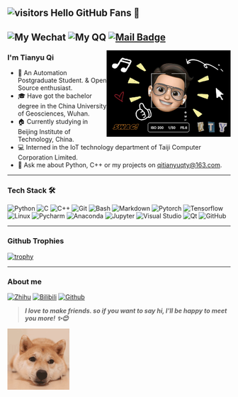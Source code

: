 ## ![visitors](https://visitor-badge.glitch.me/badge?page_id=QiTianyu-0403.QiTianyu-0403&left_color=green&right_color=red) Hello GitHub Fans 👋 

![My Wechat](https://img.shields.io/badge/WeChat-Qitianyujqk-red?style=flat&logo=WeChat)
![My QQ](https://img.shields.io/badge/QQ-1124351512-red?style=flat&logo=TencentQQ&logoColor=FFD700)
[![Mail Badge](https://img.shields.io/badge/Mail-qitianyuqty@163.com-red?style=flat&logo=Minutemailer&logoColor=white&link=mailto:qitianyuqty@163.com)](mailto:qitianyuqty@163.com)
---
<img align="right" src="https://github.com/QiTianyu-0403/QiTianyu-0403/blob/main/1.jpeg" width="280"/>

### I'm Tianyu Qi

- 💁 An Automation Postgraduate Student. & Open Source enthusiast.
- 🎓 Have got the bachelor degree in the China University of Geosciences, Wuhan.
- 🏠 Currently studying in Beijing Institute of Technology, China.
- 💻 Interned in the IoT technology department of Taiji Computer Corporation Limited.
- 📝 Ask me about Python, C++ or my projects on [qitianyuqty@163.com](mailto:qitianyuqty@163.com).
---

### Tech Stack 🛠

![Python](https://img.shields.io/badge/-Python-333333?style=flat&logo=Python&logoColor=1E90FF&color=483D8B)
![C](https://img.shields.io/badge/-C-333333?style=flat&logo=C&logoColor=FFA500&color=483D8B)
![C++](https://img.shields.io/badge/-C++-333333?style=flat&logo=cplusplus&logoColor=00BFFF&color=483D8B)
![Git](https://img.shields.io/badge/-Git-333333?style=flat&logo=git&color=483D8B)
![Bash](https://img.shields.io/badge/-Bash-333333?style=flat&logo=iTerm2&color=483D8B&logoColor=FFFFFF)
![Markdown](https://img.shields.io/badge/-Markdown-333333?style=flat&logo=markdown&color=483D8B)
![Pytorch](https://img.shields.io/badge/-Pytorch-333333?style=flat&logo=Pytorch&color=483D8B)
![Tensorflow](https://img.shields.io/badge/-Tensorflow-333333?style=flat&logo=Tensorflow&color=483D8B)
![Linux](https://img.shields.io/badge/-Linux-333333?style=flat&logo=Linux&logoColor=FCC624&color=483D8B)
![Pycharm](https://img.shields.io/badge/-Pycharm-333333?style=flat&logo=PyCharm&logoColor=FFFFFF&color=483D8B)
![Anaconda](https://img.shields.io/badge/-Anaconda-333333?style=flat&logo=Anaconda&color=483D8B)
![Jupyter](https://img.shields.io/badge/-Jupyter-333333?style=flat&logo=Jupyter&color=483D8B)
![Visual Studio](https://img.shields.io/badge/-VisualStudio-333333?style=flat&logo=VisualStudio&color=483D8B)
![Qt](https://img.shields.io/badge/-Qt-333333?style=flat&logo=Qt&color=483D8B)
![GitHub](https://img.shields.io/badge/-GitHub-333333?style=flat&logo=github&color=483D8B)

<!-- ---  -->
<!-- ### Github Repos -->

<!-- [![Anurag's GitHub stats](https://github-readme-stats.vercel.app/api?username=QiTianyu-0403&hide=contribs,prs&show_icons=true&include_all_commits=True&theme=github_dark)](https://github.com/QiTianyu-0403/github-readme-stats) -->
<!-- <img align="left" alt="Tianyu Qi's Github Stats" src="https://github-readme-stats.vercel.app/api?username=QiTianyu-0403&hide=contribs,prs&show_icons=true&include_all_commits=True&theme=github_dark" width="450"/>    &nbsp; -->
<!-- [![Top Langs](https://github-readme-stats.vercel.app/api/top-langs/?username=QiTianyu-0403&layout=compact&theme=github_dark)](https://github.com/QiTianyu-0403/github-readme-stats) -->

---
### Github Trophies

[![trophy](https://github-profile-trophy.vercel.app/?username=QiTianyu-0403&theme=nord&title=MultiLanguage,Stars,Commits,Repositories,Followers,Issues)](https://github.com/ryo-ma/github-profile-trophy)

---
### About me

<!-- [![Weibo](https://img.shields.io/badge/-Weibo-333333?style=flat&logo=SinaWeibo&logoColor=E6162D&color=FF8C00)](https://weibo.com/u/5632513104) -->
[![Zhihu](https://img.shields.io/badge/-Zhihu-333333?style=flat&logo=Zhihu&logoColor=FFFFFF&color=0084FF)](https://www.zhihu.com/people/xin-sen-miao-yan-yao-49-60)
[![Bilibili](https://img.shields.io/badge/-Bilibili-333333?style=flat&logo=Bilibili&logoColor=FFFFFF&color=FF69B4)](https://space.bilibili.com/515835334?spm_id_from=333.1007.0.0)
[![Github](https://img.shields.io/badge/-GitHub-333333?style=flat&logo=GitHub&logoColor=FFFFFF&color=000000)](https://github.com/QiTianyu-0403)

<!-- <img align="left" alt="Tianyu Qi's Github Stats" src="https://metrics.lecoq.io/QiTianyu-0403?template=terminal&repositories=100&base.activity=0&base.community=0&base.metadata=0&config.timezone=Asia%2FShanghai" width="400"/>    &nbsp;
<img alt="Zhihu" src="https://stats.justsong.cn/api/zhihu?username=xin-sen-miao-yan-yao-49-60&cn=true&theme=dark" width="410" style="box-shadow:none !important"/> -->


> ***I love to make friends. so if you want to say hi, I'll be happy to meet you more! ✨😊***

<img align="center" src="https://github.com/QiTianyu-0403/QiTianyu-0403/blob/main/doge.gif" width="140"/>
<!--
**QiTianyu-0403/QiTianyu-0403** is a ✨ _special_ ✨ repository because its `README.md` (this file) appears on your GitHub profile.

Here are some ideas to get you started:

- 🔭 I’m currently working on ...
- 🌱 I’m currently learning ...
- 👯 I’m looking to collaborate on ...
- 🤔 I’m looking for help with ...
- 💬 Ask me about ...
- 📫 How to reach me: ...
- 😄 Pronouns: ...
- ⚡ Fun fact: ...
-->
